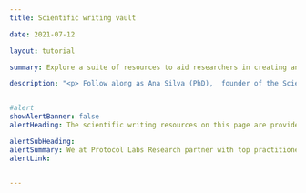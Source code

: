 ```yaml
---
title: Scientific writing vault

date: 2021-07-12

layout: tutorial

summary: Explore a suite of resources to aid researchers in creating and understanding scientific communications.

description: "<p> Follow along as Ana Silva (PhD),  founder of the Scientific Writing Vault, leads Protocol Labs researchers in three workshops: <i>Scientific Publication Structure</i>, <i>How to Read a Scientific Publication</i>, and <i>How to Choose the Type of a Scientific Publication</i>. These workshops are intended to help early-stage researchers develop effective scientific communication styles and interpret and utilize the scientific publications they encounter in their research careers. </p>"


#alert
showAlertBanner: false
alertHeading: The scientific writing resources on this page are provided as a service to the research community. Please credit Scientific Writing Vault when linking or citing.

alertSubHeading:
alertSummary: We at Protocol Labs Research partner with top practitioners to provide professional development tools for our researchers, and strive to make our learning resources available to the broader research community wherever possible.
alertLink:


---
```

